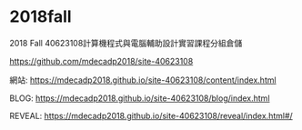 # 2018fall
2018 Fall 40623108計算機程式與電腦輔助設計實習課程分組倉儲

https://github.com/mdecadp2018/site-40623108

網站:
https://mdecadp2018.github.io/site-40623108/content/index.html

BLOG:
https://mdecadp2018.github.io/site-40623108/blog/index.html

REVEAL:
https://mdecadp2018.github.io/site-40623108/reveal/index.html#/

